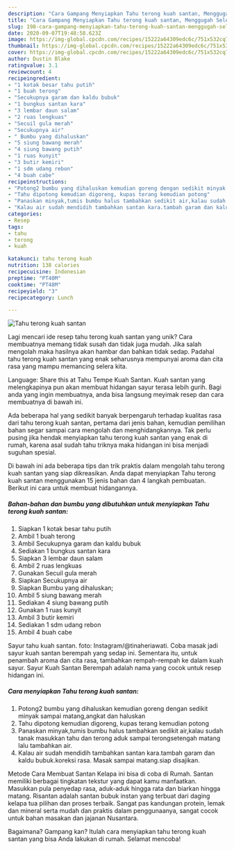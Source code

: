 ```yaml
---
description: "Cara Gampang Menyiapkan Tahu terong kuah santan, Menggugah Selera"
title: "Cara Gampang Menyiapkan Tahu terong kuah santan, Menggugah Selera"
slug: 198-cara-gampang-menyiapkan-tahu-terong-kuah-santan-menggugah-selera
date: 2020-09-07T19:48:58.623Z
image: https://img-global.cpcdn.com/recipes/15222a64309edc6c/751x532cq70/tahu-terong-kuah-santan-foto-resep-utama.jpg
thumbnail: https://img-global.cpcdn.com/recipes/15222a64309edc6c/751x532cq70/tahu-terong-kuah-santan-foto-resep-utama.jpg
cover: https://img-global.cpcdn.com/recipes/15222a64309edc6c/751x532cq70/tahu-terong-kuah-santan-foto-resep-utama.jpg
author: Dustin Blake
ratingvalue: 3.1
reviewcount: 4
recipeingredient:
- "1 kotak besar tahu putih"
- "1 buah terong"
- "Secukupnya garam dan kaldu bubuk"
- "1 bungkus santan kara"
- "3 lembar daun salam"
- "2 ruas lengkuas"
- "Secuil gula merah"
- "Secukupnya air"
- " Bumbu yang dihaluskan"
- "5 siung bawang merah"
- "4 siung bawang putih"
- "1 ruas kunyit"
- "3 butir kemiri"
- "1 sdm udang rebon"
- "4 buah cabe"
recipeinstructions:
- "Potong2 bumbu yang dihaluskan kemudian goreng dengan sedikit minyak sampai matang,angkat dan haluskan"
- "Tahu dipotong kemudian digoreng, kupas terang kemudian potong"
- "Panaskan minyak,tumis bumbu halus tambahkan sedikit air,kalau sudah tanak masukkan tahu dan terong aduk sampai terongsetengah matang lalu tambahkan air."
- "Kalau air sudah mendidih tambahkan santan kara.tambah garam dan kaldu bubuk.koreksi rasa. Masak sampai matang.siap disajikan."
categories:
- Resep
tags:
- tahu
- terong
- kuah

katakunci: tahu terong kuah 
nutrition: 138 calories
recipecuisine: Indonesian
preptime: "PT40M"
cooktime: "PT48M"
recipeyield: "3"
recipecategory: Lunch

---
```



![Tahu terong kuah santan](https://img-global.cpcdn.com/recipes/15222a64309edc6c/751x532cq70/tahu-terong-kuah-santan-foto-resep-utama.jpg)

Lagi mencari ide resep tahu terong kuah santan yang unik? Cara membuatnya memang tidak susah dan tidak juga mudah. Jika salah mengolah maka hasilnya akan hambar dan bahkan tidak sedap. Padahal tahu terong kuah santan yang enak seharusnya mempunyai aroma dan cita rasa yang mampu memancing selera kita.

Language: Share this at Tahu Tempe Kuah Santan. Kuah santan yang melengkapinya pun akan membuat hidangan sayur terasa lebih gurih. Bagi anda yang ingin membuatnya, anda bisa langsung meyimak resep dan cara membuatnya di bawah ini.

Ada beberapa hal yang sedikit banyak berpengaruh terhadap kualitas rasa dari tahu terong kuah santan, pertama dari jenis bahan, kemudian pemilihan bahan segar sampai cara mengolah dan menghidangkannya. Tak perlu pusing jika hendak menyiapkan tahu terong kuah santan yang enak di rumah, karena asal sudah tahu triknya maka hidangan ini bisa menjadi suguhan spesial.


Di bawah ini ada beberapa tips dan trik praktis dalam mengolah tahu terong kuah santan yang siap dikreasikan. Anda dapat menyiapkan Tahu terong kuah santan menggunakan 15 jenis bahan dan 4 langkah pembuatan. Berikut ini cara untuk membuat hidangannya.

<!--inarticleads1-->

##### Bahan-bahan dan bumbu yang dibutuhkan untuk menyiapkan Tahu terong kuah santan:

1. Siapkan 1 kotak besar tahu putih
1. Ambil 1 buah terong
1. Ambil Secukupnya garam dan kaldu bubuk
1. Sediakan 1 bungkus santan kara
1. Siapkan 3 lembar daun salam
1. Ambil 2 ruas lengkuas
1. Gunakan Secuil gula merah
1. Siapkan Secukupnya air
1. Siapkan  Bumbu yang dihaluskan;
1. Ambil 5 siung bawang merah
1. Sediakan 4 siung bawang putih
1. Gunakan 1 ruas kunyit
1. Ambil 3 butir kemiri
1. Sediakan 1 sdm udang rebon
1. Ambil 4 buah cabe


Sayur tahu kuah santan. foto: Instagram/@tinaheriawati. Coba masak jadi sayur kuah santan berempah yang sedap ini. Sementara itu, untuk penambah aroma dan cita rasa, tambahkan rempah-rempah ke dalam kuah sayur. Sayur Kuah Santan Berempah adalah nama yang cocok untuk resep hidangan ini. 

<!--inarticleads2-->

##### Cara menyiapkan Tahu terong kuah santan:

1. Potong2 bumbu yang dihaluskan kemudian goreng dengan sedikit minyak sampai matang,angkat dan haluskan
1. Tahu dipotong kemudian digoreng, kupas terang kemudian potong
1. Panaskan minyak,tumis bumbu halus tambahkan sedikit air,kalau sudah tanak masukkan tahu dan terong aduk sampai terongsetengah matang lalu tambahkan air.
1. Kalau air sudah mendidih tambahkan santan kara.tambah garam dan kaldu bubuk.koreksi rasa. Masak sampai matang.siap disajikan.


Metode Cara Membuat Santan Kelapa ini bisa di coba di Rumah. Santan memiliki berbagai tingkatan tekstur yang dapat kamu manfaatkan. Masukkan pula penyedap rasa, aduk-aduk hingga rata dan biarkan hingga matang. Risantan adalah santan bubuk instan yang terbuat dari daging kelapa tua pilihan dan proses terbaik. Sangat pas kandungan protein, lemak dan mineral serta mudah dan praktis dalam penggunaanya, sangat cocok untuk bahan masakan dan jajanan Nusantara. 

Bagaimana? Gampang kan? Itulah cara menyiapkan tahu terong kuah santan yang bisa Anda lakukan di rumah. Selamat mencoba!
